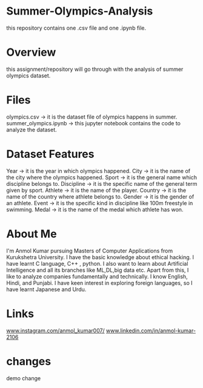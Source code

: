 # Summer-Olympics-Analysis
this repository contains one .csv file and one .ipynb file.

# Overview
this assignment/repository will go through with the analysis of summer olympics dataset.

# Files
olympics.csv -> it is the dataset file of olympics happens in summer.
summer_olympics.ipynb -> this jupyter notebook contains the code to analyze the dataset.

# Dataset Features
Year -> it is the year in which olympics happened.
City -> it is the name of the city where the olympics happened.
Sport -> it is the general name which discipline belongs to.
Discipline -> it is the specific name of the general term given by sport.
Athlete -> it is the name of the player.
Country -> it is the name of the country where athlete belongs to. 
Gender -> it is the gender of an athlete.
Event -> it is the specific kind in discipline like 100m freestyle in swimming.
Medal -> it is the name of the medal which athlete has won.

# About Me
I'm Anmol Kumar pursuing Masters of Computer Applications from Kurukshetra University. I have the basic knowledge about ethical hacking. I have learnt C language, C++ , python.
I also want to learn about Artificial Intelligence and all its branches like ML,DL,big data etc. Apart from this, I like to analyze companies fundamentally and technically. I know English, Hindi, and Punjabi. I have keen interest in exploring foreign languages, so I have learnt Japanese and Urdu.

# Links
www.instagram.com/anmol_kumar007/ 
 www.linkedin.com/in/anmol-kumar-2106

 # changes
 demo change
